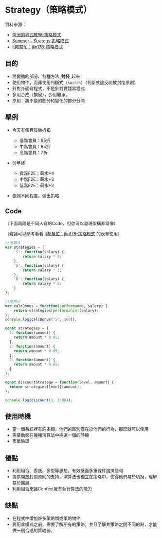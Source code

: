 # Strategy（策略模式）

資料來源：

* [阿洲的程式教學-策略模式](http://monkeycoding.com/?p=958) 
* [Summer - Strategy 策略模式](http://cythilya.blogspot.com/2015/07/javascript-design-pattern-strategy.html) 
* [it邦幫忙：jlin178-策略模式](https://ithelp.ithome.com.tw/articles/10202419)

## 目的

* 將變動的部分、各種方法_**封裝**_起來 
* 使用物件，而非使用判斷式（`switch`）（判斷式違反開放封閉原則） 
* 針對介面寫程式，不是針對實踐寫程式 
* 多用合成（擴展），少用繼承。 
* 原則：將不變的部分和變化的部分分開

## 舉例

* 今天有個百貨做折扣  


  * 低階會員：95折 
  * 中階會員：85折 
  * 高階會員：7折

  

* 分年終 
  * 資深F2E：薪水\*4 
  * 中階F2E：薪水\*3 
  * 低階F2E：薪水\*2 
* 依照不同程度，做出策略

## Code

（下面兩段是不同人寫的Code，但你可以發現架構非常像）

（建議可以參考看看 [it邦幫忙：jlin178-策略模式](https://ithelp.ithome.com.tw/articles/10202419) 的表單使用）

```javascript
//演算法
var strategies = {
	'S': function(salary) {
		return salary * 4;
	},
	'A': function(salary) {
		return salary * 3;
	},
	'B': function(salary) {
		return salary * 2;
	}
};

//使用它
var calcBonus = function(performance, salary) {
	return strategies[performance](salary);
};
console.log(calcBonus('S', 100));
```

```javascript
const strategies = {
  1: function(amount) {
    return amount * 0.95;
  },
  2: function(amount) {
    return amount * 0.85;
  },
  3: function(amount) {
    return amount * 0.85;
  }
};

const discountStrategy = function(level, amount) {
  return strategies[level](amount);
};

console.log(discount(1, 1000));
```

## 使用時機

* 當一個系統裡有許多類，他們的區別僅在於他們的行為，那麼就可以使用 
* 需要動態在幾種演算法中挑選一個的時機 
* 表單驗證

## 優點

* 利用組合、委託、多型等思想，有效壁面多重條件選擇語句 
* 提供開放封閉原則的支持，演算法也獨立在策略中，使得他們易於切換，理解易於擴展 
* 利用組合來讓Context擁有執行算法的能力

## 缺點

* 在程式中增加許多策略類或策略物件 
* 要用此模式之前，需要了解所有的策略，並且了解共策略之間不同的點，才能做一個合適的策略器。



### 













